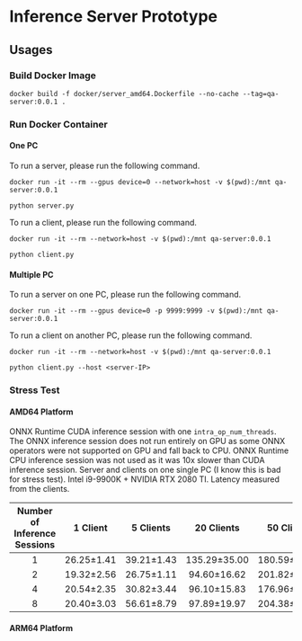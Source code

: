 # Inference Server Prototype

## Usages

### Build Docker Image

```
docker build -f docker/server_amd64.Dockerfile --no-cache --tag=qa-server:0.0.1 .
```

### Run Docker Container

#### One PC

To run a server, please run the following command.

```
docker run -it --rm --gpus device=0 --network=host -v $(pwd):/mnt qa-server:0.0.1
```

```
python server.py
```

To run a client, please run the following command.


```
docker run -it --rm --network=host -v $(pwd):/mnt qa-server:0.0.1
```

```
python client.py
```

#### Multiple PC

To run a server on one PC, please run the following command.

```
docker run -it --rm --gpus device=0 -p 9999:9999 -v $(pwd):/mnt qa-server:0.0.1
```

To run a client on another PC, please run the following command.


```
docker run -it --rm --network=host -v $(pwd):/mnt qa-server:0.0.1
```

```
python client.py --host <server-IP>
```

### Stress Test

#### AMD64 Platform

ONNX Runtime CUDA inference session with one `intra_op_num_threads`. The ONNX inference session does not run entirely on GPU as some ONNX operators were not supported on GPU and fall back to CPU. ONNX Runtime CPU inference session was not used as it was 10x slower than CUDA inference session. Server and clients on one single PC (I know this is bad for stress test). Intel i9-9900K + NVIDIA RTX 2080 TI. Latency measured from the clients.

| Number of Inference Sessions |  1 Client  |  5 Clients |  20 Clients  |  50 Clients  |
|:----------------------------:|:----------:|:----------:|:------------:|:------------:|
|               1              | 26.25±1.41 | 39.21±1.43 | 135.29±35.00 | 180.59±76.91 |
|               2              | 19.32±2.56 | 26.75±1.11 |  94.60±16.62 | 201.82±89.11 |
|               4              | 20.54±2.35 | 30.82±3.44 |  96.10±15.83 | 176.96±66.71 |
|               8              | 20.40±3.03 | 56.61±8.79 |  97.89±19.97 | 204.38±62.40 |

#### ARM64 Platform


